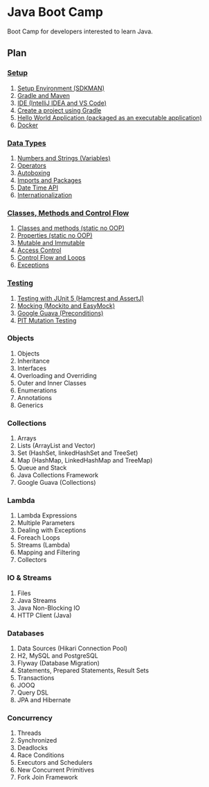 # Java Boot Camp

Boot Camp for developers interested to learn Java.

## Plan

### [Setup](01%20-%20Setup.md)

1. [Setup Environment (SDKMAN)](01%20-%20Setup.md#setup-environment-sdkman)
1. [Gradle and Maven](01%20-%20Setup.md#gradle-and-maven)
1. [IDE (IntelliJ IDEA and VS Code)](01%20-%20Setup.md#ide-intellij-idea-and-vs-code)
1. [Create a project using Gradle](01%20-%20Setup.md#create-a-project-using-gradle)
1. [Hello World Application (packaged as an executable application)](01%20-%20Setup.md#hello-world-application-packaged-as-an-executable-application)
1. [Docker](01%20-%20Setup.md#docker)

### [Data Types](02%20-%20Data%20Types.md)

1. [Numbers and Strings (Variables)](02%20-%20Data%20Types.md#numbers-and-strings-variables)
1. [Operators](02%20-%20Data%20Types.md#operators)
1. [Autoboxing](02%20-%20Data%20Types.md#autoboxing)
1. [Imports and Packages](02%20-%20Data%20Types.md#imports-and-packages)
1. [Date Time API](02%20-%20Data%20Types.md#date-time-api)
1. [Internationalization](02%20-%20Data%20Types.md#internationalization)

### [Classes, Methods and Control Flow](03%20-%20Classes%2C%20Methods%20and%20Control%20Flow.md)

1. [Classes and methods (static no OOP)](03%20-%20Classes%2C%20Methods%20and%20Control%20Flow.md#classes-and-methods-static-no-oop)
1. [Properties (static no OOP)](03%20-%20Classes%2C%20Methods%20and%20Control%20Flow.md#properties-static-no-oop)
1. [Mutable and Immutable](03%20-%20Classes%2C%20Methods%20and%20Control%20Flow.md#mutable-and-immutable)
1. [Access Control](03%20-%20Classes%2C%20Methods%20and%20Control%20Flow.md#access-control)
1. [Control Flow and Loops](03%20-%20Classes%2C%20Methods%20and%20Control%20Flow.md#control-flow-and-loops)
1. [Exceptions](03%20-%20Classes%2C%20Methods%20and%20Control%20Flow.md#exceptions)

### [Testing](04%20-%20Testing.md)

1. [Testing with JUnit 5 (Hamcrest and AssertJ)](04%20-%20Testing.md#testing-with-junit-5-hamcrest-and-assertj)
1. [Mocking (Mockito and EasyMock)](04%20-%20Testing.md#mocking-mockito-and-easymock)
1. [Google Guava (Preconditions)](04%20-%20Testing.md#google-guava-preconditions)
1. [PIT Mutation Testing](04%20-%20Testing.md#pit-mutation-testing)

### Objects

1. Objects
1. Inheritance
1. Interfaces
1. Overloading and Overriding
1. Outer and Inner Classes
1. Enumerations
1. Annotations
1. Generics

### Collections

1. Arrays
1. Lists (ArrayList and Vector)
1. Set (HashSet, linkedHashSet and TreeSet)
1. Map (HashMap, LinkedHashMap and TreeMap)
1. Queue and Stack
1. Java Collections Framework
1. Google Guava (Collections)

### Lambda

1. Lambda Expressions
1. Multiple Parameters
1. Dealing with Exceptions
1. Foreach Loops
1. Streams (Lambda)
1. Mapping and Filtering
1. Collectors

### IO & Streams

1. Files
1. Java Streams
1. Java Non-Blocking IO
1. HTTP Client (Java)

### Databases

1. Data Sources (Hikari Connection Pool)
1. H2, MySQL and PostgreSQL
1. Flyway (Database Migration)
1. Statements, Prepared Statements, Result Sets
1. Transactions
1. JOOQ
1. Query DSL
1. JPA and Hibernate

### Concurrency

1. Threads
1. Synchronized
1. Deadlocks
1. Race Conditions
1. Executors and Schedulers
1. New Concurrent Primitives
1. Fork Join Framework
